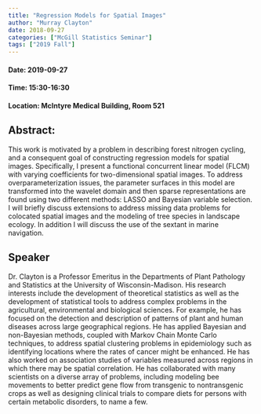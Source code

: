 ```yaml
---
title: "Regression Models for Spatial Images"
author: "Murray Clayton"
date: 2018-09-27
categories: ["McGill Statistics Seminar"]
tags: ["2019 Fall"]
---
```


#### Date: 2019-09-27
#### Time: 15:30-16:30
#### Location: McIntyre Medical Building, Room 521

## Abstract:

This work is motivated by a problem in describing forest nitrogen
cycling, and a consequent goal of constructing regression models for
spatial images. Specifically, I present a functional concurrent linear
model (FLCM) with varying coefficients for two-dimensional spatial
images. To address overparameterization issues, the parameter surfaces
in this model are transformed into the wavelet domain and then sparse
representations are found using two different methods: LASSO and
Bayesian variable selection. I will briefly discuss extensions to
address missing data problems for colocated spatial images and the
modeling of tree species in landscape ecology. In addition I will
discuss the use of the sextant in marine navigation.

## Speaker

Dr. Clayton is a Professor Emeritus in the Departments of Plant
Pathology and Statistics at the University of Wisconsin-Madison. His
research interests include the development of theoretical statistics
as well as the development of statistical tools to address complex
problems in the agricultural, environmental and biological
sciences. For example, he has focused on the detection and description
of patterns of plant and human diseases across large geographical
regions. He has applied Bayesian and non-Bayesian methods, coupled
with Markov Chain Monte Carlo techniques, to address spatial
clustering problems in epidemiology such as identifying locations
where the rates of cancer might be enhanced. He has also worked
on association studies of variables measured across regions in which
there may be spatial correlation. He has collaborated with many
scientists on a diverse array of problems, including modeling bee
movements to better predict gene flow from transgenic to nontransgenic
crops as well as designing clinical trials to compare diets for
persons with certain metabolic disorders, to name a few.